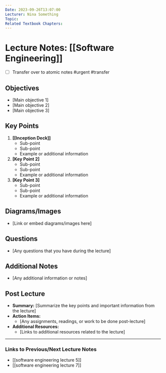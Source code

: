 ```yaml
---
Date: 2023-09-26T13:07:00
Lecturer: Nina Something
Topic: 
Related Textbook Chapters:
---
```


# Lecture Notes: [[Software Engineering]]

- [ ] Transfer over to atomic notes #urgent #transfer
## Objectives
- [Main objective 1]
- [Main objective 2]
- [Main objective 3]

## Key Points
1. **[[Inception Deck]]**
   - Sub-point
   - Sub-point
   - Example or additional information
2. **[Key Point 2]**
   - Sub-point
   - Sub-point
   - Example or additional information
3. **[Key Point 3]**
   - Sub-point
   - Sub-point
   - Example or additional information

## Diagrams/Images
- [Link or embed diagrams/images here]

## Questions
- [Any questions that you have during the lecture]

## Additional Notes
- [Any additional information or notes]

## Post Lecture
- **Summary:** [Summarize the key points and important information from the lecture]
- **Action Items:** 
  - [Any assignments, readings, or work to be done post-lecture]
- **Additional Resources:**
  - [Links to additional resources related to the lecture]

---

### Links to Previous/Next Lecture Notes
- [[software engineering lecture 5]]
- [[software engineering lecture 7]]

